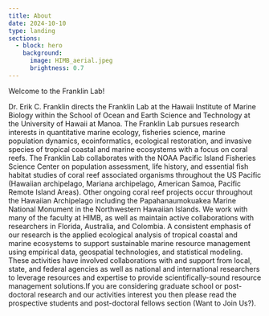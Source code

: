 ```yaml
---
title: About
date: 2024-10-10
type: landing
sections:
  - block: hero  
    background:
      image: HIMB_aerial.jpeg
      brightness: 0.7
---
```


Welcome to the Franklin Lab!

Dr. Erik C. Franklin directs the Franklin Lab at the Hawaii Institute of Marine Biology within the School of Ocean and Earth Science and Technology at the University of Hawaii at Manoa. The Franklin Lab pursues research interests in quantitative marine ecology, fisheries science, marine population dynamics, ecoinformatics, ecological restoration, and invasive species of tropical coastal and marine ecosystems with a focus on coral reefs. The Franklin Lab collaborates with the NOAA Pacific Island Fisheries Science Center on population assessment, life history, and essential fish habitat studies of coral reef associated organisms throughout the US Pacific (Hawaiian archipelago, Mariana archipelago, American Samoa, Pacific Remote Island Areas). Other ongoing coral reef projects occur throughout the Hawaiian Archipelago including the Papahanaumokuakea Marine National Monument in the Northwestern Hawaiian Islands. We work with many of the faculty at HIMB, as well as maintain active collaborations with researchers in Florida, Australia, and Colombia. A consistent emphasis of our research is the
applied ecological analysis of tropical coastal and marine ecosystems to support sustainable
marine resource management using empirical data, geospatial technologies, and statistical
modeling. These activities have involved collaborations with and support from local, state, and federal agencies as well as national and international researchers to leverage resources and expertise to provide scientifically-sound resource management solutions.If you are considering graduate school or post-doctoral research and our activities interest you then please read the
prospective students and post-doctoral fellows section (Want to Join Us?).
